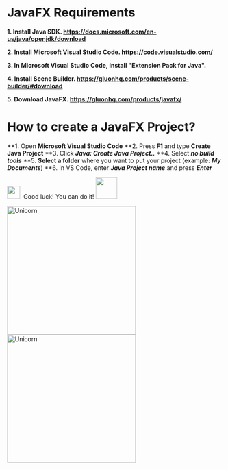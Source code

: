 # JavaFX Requirements

**1. Install Java SDK. 
  https://docs.microsoft.com/en-us/java/openjdk/download**  

**2. Install Microsoft Visual Studio Code.
https://code.visualstudio.com/** 

**3. In Microsoft Visual Studio Code, install "Extension Pack for Java".** 

**4. Install Scene Builder.
https://gluonhq.com/products/scene-builder/#download** 

**5. Download JavaFX. 
https://gluonhq.com/products/javafx/** 

# How to create a JavaFX Project?

**1. Open **Microsoft Visual Studio Code**
**2. Press **F1** and type **Create Java Project**
**3. Click ***Java: Create Java Project..***
**4. Select ***no build tools***
**5. **Select a folder** where you want to put your project (example: ***My Documents***)
**6. In VS Code, enter ***Java Project name*** and press ***Enter***


<img src="https://media.giphy.com/media/ObNTw8Uzwy6KQ/giphy.gif" width="30px">&nbsp; Good luck! You can do it! <img src="https://media.giphy.com/media/VgCDAzcKvsR6OM0uWg/giphy.gif" width="50" />

<img align="left" width=300px alt="Unicorn" src="https://media4.giphy.com/media/KztT2c4u8mYYUiMKdJ/200.webp?cid=ecf05e47d58zqgktot00yjcj2foe4lb6kqjmr8ofls9whzxu&rid=200.webp&ct=g"/>

<img align="center" width=300px alt="Unicorn" src="https://media3.giphy.com/media/Y3wzF9erUbjfvs3QFo/200w.webp?cid=ecf05e47o8nlgy4qxxlq00zw19typkw5vr929z0mv02ors3v&rid=200w.webp&ct=g"/>









